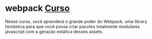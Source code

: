 # webpack [Curso](https://www.schoolofnet.com/curso-webpack/ "Link para o Curso")
Nesse curso, você aprenderá o grande poder do Webpack, uma library fantástica para que você possa criar pacotes totalmente modulares javascript com a geração estática desses assets.